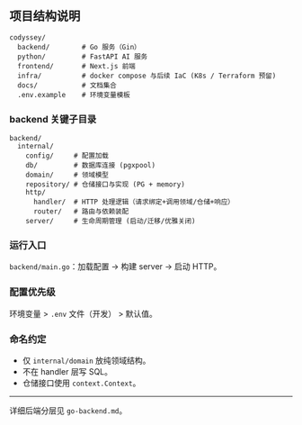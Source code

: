 ## 项目结构说明

```
codyssey/
  backend/        # Go 服务（Gin）
  python/         # FastAPI AI 服务
  frontend/       # Next.js 前端
  infra/          # docker compose 与后续 IaC (K8s / Terraform 预留)
  docs/           # 文档集合
  .env.example    # 环境变量模板
```

### backend 关键子目录
```
backend/
  internal/
    config/     # 配置加载
    db/         # 数据库连接 (pgxpool)
    domain/     # 领域模型
    repository/ # 仓储接口与实现 (PG + memory)
    http/
      handler/  # HTTP 处理逻辑（请求绑定+调用领域/仓储+响应）
      router/   # 路由与依赖装配
    server/     # 生命周期管理 (启动/迁移/优雅关闭)
```

### 运行入口
`backend/main.go`：加载配置 -> 构建 server -> 启动 HTTP。

### 配置优先级
环境变量 > `.env` 文件（开发） > 默认值。

### 命名约定
* 仅 `internal/domain` 放纯领域结构。
* 不在 handler 层写 SQL。
* 仓储接口使用 `context.Context`。

---
详细后端分层见 `go-backend.md`。
